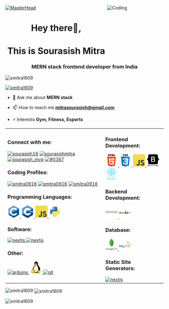 [![MasterHead](https://user-images.githubusercontent.com/89326604/218838234-e78017b1-d655-499c-9936-4274d7232b38.png)]()
<img align="right" alt="Coding" width="180" height="180" src="https://user-images.githubusercontent.com/89326604/218840827-2f4bd93f-ff54-4f68-9535-cc254c557fe4.gif">

<h1 align="center">Hey there👋,</h1>
<h1 align="center">This is Sourasish Mitra</h1>
<h3 align="center">MERN stack frontend developer from India</h3>

<p align="left"> <img src="https://komarev.com/ghpvc/?username=smitra1609&label=Profile%20views&color=0e75b6&style=flat" alt="smitra1609" /> </p>

<p align="left"> <a href="https://github.com/ryo-ma/github-profile-trophy"><img src="https://github-profile-trophy.vercel.app/?username=smitra1609" alt="smitra1609" /></a> </p>

- 💬 Ask me about **MERN stack**

- 📫 How to reach me **mitrasourasish@gmail.com**

- ⚡ Interests **Gym, Fitness, Esports**

<table><tr><td><h3 align="left">Connect with me:</h3>
<p align="left">
<a href="https://twitter.com/sourasish16" target="blank"><img align="center" src="https://raw.githubusercontent.com/rahuldkjain/github-profile-readme-generator/master/src/images/icons/Social/twitter.svg" alt="sourasish16" height="30" width="40" /></a>
<a href="https://linkedin.com/in/sourasishmitra" target="blank"><img align="center" src="https://raw.githubusercontent.com/rahuldkjain/github-profile-readme-generator/master/src/images/icons/Social/linked-in-alt.svg" alt="sourasishmitra" height="30" width="40" /></a>
<a href="https://instagram.com/sourasish_mvp" target="blank"><img align="center" src="https://raw.githubusercontent.com/rahuldkjain/github-profile-readme-generator/master/src/images/icons/Social/instagram.svg" alt="sourasish_mvp" height="30" width="40" /></a>
<a href="https://discord.gg/#0387" target="blank"><img align="center" src="https://raw.githubusercontent.com/rahuldkjain/github-profile-readme-generator/master/src/images/icons/Social/discord.svg" alt="#0387" height="30" width="40" /></a>
<h3 align="left">Coding Profiles:</h3>
<a href="https://www.codechef.com/users/smitra0916" target="blank"><img align="center" src="https://cdn.jsdelivr.net/npm/simple-icons@3.1.0/icons/codechef.svg" alt="smitra0916" height="30" width="40" /></a>
<a href="https://codeforces.com/profile/smitra0916" target="blank"><img align="center" src="https://raw.githubusercontent.com/rahuldkjain/github-profile-readme-generator/master/src/images/icons/Social/codeforces.svg" alt="smitra0916" height="30" width="40" /></a>
<a href="https://www.leetcode.com/smitra0916" target="blank"><img align="center" src="https://raw.githubusercontent.com/rahuldkjain/github-profile-readme-generator/master/src/images/icons/Social/leet-code.svg" alt="smitra0916" height="30" width="40" /></a></p>

<h3 align="left">Programming Languages:</h3>
<a href="https://www.cprogramming.com/" target="_blank" rel="noreferrer"> <img src="https://raw.githubusercontent.com/devicons/devicon/master/icons/c/c-original.svg" alt="c" width="40" height="40"/> </a> <a href="https://www.w3schools.com/cpp/" target="_blank" rel="noreferrer"> <img src="https://raw.githubusercontent.com/devicons/devicon/master/icons/cplusplus/cplusplus-original.svg" alt="cplusplus" width="40" height="40"/> </a> <a href="https://developer.mozilla.org/en-US/docs/Web/JavaScript" target="_blank" rel="noreferrer"> <img src="https://raw.githubusercontent.com/devicons/devicon/master/icons/javascript/javascript-original.svg" alt="javascript" width="40" height="40"/> </a> <a href="https://www.python.org" target="_blank" rel="noreferrer"> <img src="https://raw.githubusercontent.com/devicons/devicon/master/icons/python/python-original.svg" alt="python" width="40" height="40"/> </a><h3 align="left">Software:</h3>
<a href="https://snapseed.online/" target="_blank" rel="noreferrer"> <img src="https://play-lh.googleusercontent.com/Rilq4obCk7XIl2Pjb8XT-Ydh_aI3hBNeFwro9fFXrIAuC-zPxCZ4feE4rx5fZ3jHNLw" alt="nextjs" width="40" height="40"/> </a> <a href="https://www.canva.com/en_in/" target="_blank" rel="noreferrer"> <img src="https://play-lh.googleusercontent.com/3aWGqSf3T_p3F6wc8FFvcZcnjWlxpZdNaqFVEvPwQ1gTOPkVoZwq6cYvfK9eCkwCXbRY" alt="nextjs" width="40" height="40"/> </a>
<h3 align="left">Other:</h3>
<p align="left"> <a href="https://www.arduino.cc/" target="_blank" rel="noreferrer"> <img src="https://cdn.worldvectorlogo.com/logos/arduino-1.svg" alt="arduino" width="40" height="40"/> <a href="https://www.linux.org/" target="_blank" rel="noreferrer"> <img src="https://raw.githubusercontent.com/devicons/devicon/master/icons/linux/linux-original.svg" alt="linux" width="40" height="40"/> <a href="https://git-scm.com/" target="_blank" rel="noreferrer"> <img src="https://www.vectorlogo.zone/logos/git-scm/git-scm-icon.svg" alt="git" width="40" height="40"/> </a></td>
<td><h3 align="left">Frontend Development:</h3>
 </a><a href="https://www.w3.org/html/" target="_blank" rel="noreferrer"> <img src="https://raw.githubusercontent.com/devicons/devicon/master/icons/html5/html5-original-wordmark.svg" alt="html5" width="40" height="40"/> </a> <a href="https://www.w3schools.com/css/" target="_blank" rel="noreferrer"> <img src="https://raw.githubusercontent.com/devicons/devicon/master/icons/css3/css3-original-wordmark.svg" alt="css3" width="40" height="40"/> </a><a href="https://developer.mozilla.org/en-US/docs/Web/JavaScript" target="_blank" rel="noreferrer"> <img src="https://raw.githubusercontent.com/devicons/devicon/master/icons/javascript/javascript-original.svg" alt="javascript" width="40" height="40"/> </a>  </a><a href="https://getbootstrap.com" target="_blank" rel="noreferrer"> <img src="https://raw.githubusercontent.com/devicons/devicon/master/icons/bootstrap/bootstrap-plain-wordmark.svg" alt="bootstrap" width="40" height="40"/> </a> <a href="https://reactjs.org/" target="_blank" rel="noreferrer"> <img src="https://raw.githubusercontent.com/devicons/devicon/master/icons/react/react-original-wordmark.svg" alt="react" width="40" height="40"/> </a>
 <h3 align="left">Backend Development:</h3>
<a href="https://expressjs.com" target="_blank" rel="noreferrer"> <img src="https://raw.githubusercontent.com/devicons/devicon/master/icons/express/express-original-wordmark.svg" alt="express" width="40" height="40"/> </a> <a href="https://nodejs.org" target="_blank" rel="noreferrer"> <img src="https://raw.githubusercontent.com/devicons/devicon/master/icons/nodejs/nodejs-original-wordmark.svg" alt="nodejs" width="40" height="40"/> </a>
<h3 align="left">Database:</h3>
<a href="https://www.mongodb.com/" target="_blank" rel="noreferrer"> <img src="https://raw.githubusercontent.com/devicons/devicon/master/icons/mongodb/mongodb-original-wordmark.svg" alt="mongodb" width="40" height="40"/> </a> <a href="https://www.mysql.com/" target="_blank" rel="noreferrer"> <img src="https://raw.githubusercontent.com/devicons/devicon/master/icons/mysql/mysql-original-wordmark.svg" alt="mysql" width="40" height="40"/> </a>
<h3 align="left">Static Site Generators:</h3>
<a href="https://nextjs.org/" target="_blank" rel="noreferrer"> <img src="https://cdn.worldvectorlogo.com/logos/nextjs-2.svg" alt="nextjs" width="40" height="40"/> </a></td></tr></table>
</p>

<p><img align="left" src="https://github-readme-stats.vercel.app/api/top-langs?username=smitra1609&show_icons=true&locale=en&layout=compact" alt="smitra1609" /></p>

<p>&nbsp;<img align="center" src="https://github-readme-stats.vercel.app/api?username=smitra1609&show_icons=true&locale=en" alt="smitra1609" /></p>

<p><img align="center" src="https://github-readme-streak-stats.herokuapp.com/?user=smitra1609&" alt="smitra1609" /></p>
